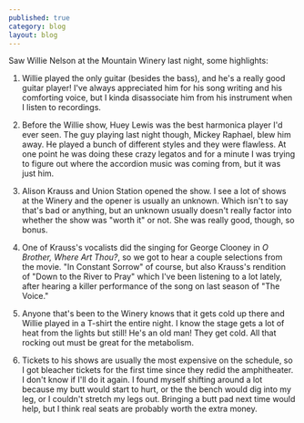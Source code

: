 ```yaml
---
published: true
category: blog
layout: blog
---
```


Saw Willie Nelson at the Mountain Winery last night, some highlights:

1. Willie played the only guitar (besides the bass), and he's a really good guitar player! I've always appreciated him for his song writing and his comforting voice, but I kinda disassociate him from his instrument when I listen to recordings. 

2. Before the Willie show, Huey Lewis was the best harmonica player I'd ever seen. The guy playing last night though, Mickey Raphael, blew him away. He played a bunch of different styles and they were flawless. At one point he was doing these crazy legatos and for a minute I was trying to figure out where the accordion music was coming from, but it was just him.

3. Alison Krauss and Union Station opened the show. I see a lot of shows at the Winery and the opener is usually an unknown. Which isn't to say that's bad or anything, but an unknown usually doesn't really factor into whether the show was "worth it" or not. She was really good, though, so bonus.

4. One of Krauss's vocalists did the singing for George Clooney in _O Brother, Where Art Thou?_, so we got to hear a couple selections from the movie. "In Constant Sorrow" of course, but also Krauss's rendition of "Down to the River to Pray" which I've been listening to a lot lately, after hearing a killer performance of the song on last season of "The Voice."

5. Anyone that's been to the Winery knows that it gets cold up there and Willie played in a T-shirt the entire night. I know the stage gets a lot of heat from the lights but still! He's an old man! They get cold. All that rocking out must be great for the metabolism.

6. Tickets to his shows are usually the most expensive on the schedule, so I got bleacher tickets for the first time since they redid the amphitheater. I don't know if I'll do it again. I found myself shifting around a lot because my butt would start to hurt, or the the bench would dig into my leg, or I couldn't stretch my legs out. Bringing a butt pad next time would help, but I think real seats are probably worth the extra money.


